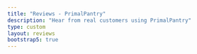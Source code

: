 ```yaml
---
title: "Reviews - PrimalPantry"
description: "Hear from real customers using PrimalPantry"
type: custom
layout: reviews
bootstrap5: true
---
```



